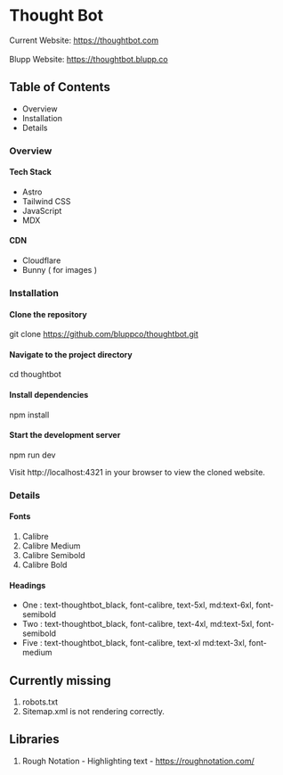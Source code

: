 # Thought Bot

Current Website: https://thoughtbot.com
\
\
Blupp Website: https://thoughtbot.blupp.co

## Table of Contents

- Overview
- Installation
- Details

### Overview

#### Tech Stack

- Astro
- Tailwind CSS
- JavaScript
- MDX

#### CDN

- Cloudflare
-  Bunny ( for images )

### Installation

#### Clone the repository

git clone https://github.com/bluppco/thoughtbot.git

#### Navigate to the project directory

cd thoughtbot

#### Install dependencies

npm install

#### Start the development server
npm run dev

Visit http://localhost:4321 in your browser to view the cloned website.

### Details

#### Fonts

1. Calibre
2. Calibre Medium
3. Calibre Semibold
4. Calibre Bold

#### Headings

- One : text-thoughtbot_black, font-calibre, text-5xl, md:text-6xl, font-semibold
- Two : text-thoughtbot_black, font-calibre, text-4xl, md:text-5xl, font-semibold
- Five : text-thoughtbot_black, font-calibre, text-xl md:text-3xl, font-medium


## Currently missing
1. robots.txt
2. Sitemap.xml is not rendering correctly.

## Libraries
1. Rough Notation - Highlighting text - https://roughnotation.com/
